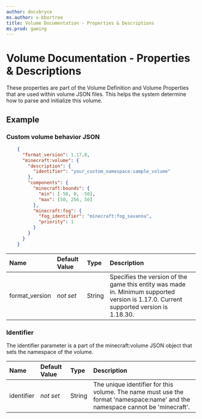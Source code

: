 ```yaml
---
author: docsbryce
ms.author: v-bbortree
title: Volume Documentation - Properties & Descriptions
ms.prod: gaming
---
```


# Volume Documentation - Properties & Descriptions

These properties are part of the Volume Definition and Volume Properties that are used within volume JSON files. This helps the system determine how to parse and initialize this volume.

## Example

### Custom volume behavior JSON

```json
    {
      "format_version": 1.17.0,
      "minecraft:volume": {
        "description": {
          "identifier": "your_custom_namespace:sample_volume"
        },
        "components": {
          "minecraft:bounds": {
            "min": [-50, 0, -50],
            "max": [50, 256, 50]
          },
          "minecraft:fog": {
            "fog_identifier": "minecraft:fog_savanna",
            "priority": 1
          }
        }
      }
    }
```

| Name| Default Value| Type| Description |
|:----------|:----------|:----------|:----------|
| format_version|*not set* | String| Specifies the version of the game this entity was made in. Minimum supported version is 1.17.0. Current supported version is 1.18.30. |

### Identifier

The identifier parameter is a part of the minecraft:volume JSON object that sets the namespace of the volume.

|Name |Default Value  |Type  |Description  |
|:----------|:----------|:----------|:----------|
|identifier|*not set* | String|  The unique identifier for this volume. The name must use the format 'namespace:name' and the namespace cannot be 'minecraft'.|
